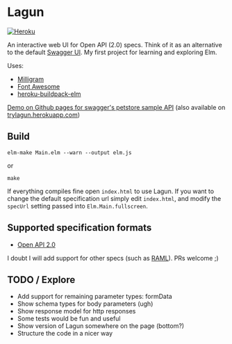 # Lagun

[![Heroku](http://heroku-badge.herokuapp.com/?app=trylagun&style=flat)](http://trylagun.herokuapp.com/)

An interactive web UI for Open API (2.0) specs. Think of it as an alternative to the default [Swagger UI](https://github.com/swagger-api/swagger-ui).
My first project for learning and exploring Elm.

Uses:

- [Milligram](https://milligram.github.io/)
- [Font Awesome](https://fortawesome.github.io/Font-Awesome/)
- [heroku-buildpack-elm](https://github.com/srid/heroku-buildpack-elm)

[Demo on Github pages for swagger's petstore sample API](http://vorce.github.io/lagun/) (also available on [trylagun.herokuapp.com](http://trylagun.herokuapp.com/))

## Build

    elm-make Main.elm --warn --output elm.js

or

    make

If everything compiles fine open `index.html` to use Lagun.
If you want to change the default specification url simply edit `index.html`, and modify the `specUrl` setting passed into `Elm.Main.fullscreen`.

## Supported specification formats

- [Open API 2.0](https://github.com/OAI/OpenAPI-Specification/blob/master/versions/2.0.md)

I doubt I will add support for other specs (such as [RAML](http://raml.org/)). PRs welcome ;)

## TODO / Explore

- Add support for remaining parameter types: formData
- Show schema types for body parameters (ugh)
- Show response model for http responses
- Some tests would be fun and useful
- Show version of Lagun somewhere on the page (bottom?)
- Structure the code in a nicer way

